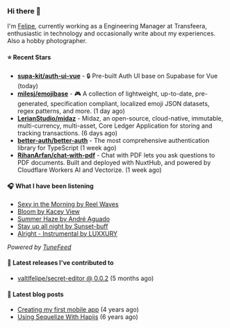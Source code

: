 ### Hi there 👋

I'm [Felipe](https://felipevm.com), currently working as a Engineering Manager at Transfeera, enthusiastic in technology and occasionally write about my experiences. Also a hobby photographer.

#### ⭐ Recent Stars
- **[supa-kit/auth-ui-vue](https://github.com/supa-kit/auth-ui-vue)** - 🔒 Pre-built Auth UI base on Supabase for Vue (today)
- **[milesj/emojibase](https://github.com/milesj/emojibase)** - 🎮 A collection of lightweight, up-to-date, pre-generated, specification compliant, localized emoji JSON datasets, regex patterns, and more. (1 day ago)
- **[LerianStudio/midaz](https://github.com/LerianStudio/midaz)** - Midaz, an open-source, cloud-native, immutable, multi-currency, multi-asset, Core Ledger Application for storing and tracking transactions.  (6 days ago)
- **[better-auth/better-auth](https://github.com/better-auth/better-auth)** - The most comprehensive authentication library for TypeScript (1 week ago)
- **[RihanArfan/chat-with-pdf](https://github.com/RihanArfan/chat-with-pdf)** - Chat with PDF lets you ask questions to PDF documents. Built and deployed with NuxtHub, and powered by Cloudflare Workers AI and Vectorize. (1 week ago)

#### 🎧 What I have been listening
- [Sexy in the Morning by Reel Waves](https://open.spotify.com/track/38ibP9xIR3RXfAl5QE5yoE)
- [Bloom by Kacey View](https://open.spotify.com/track/4t487YqFwbxrqFziKX396O)
- [Summer Haze by André Aguado](https://open.spotify.com/track/5hroJun9AzlCNFDC7ScBol)
- [Stay up all night by Sunset-buff](https://open.spotify.com/track/0a8auZkTOntPzSmPsR4nAe)
- [Alright - Instrumental by LUXXURY](https://open.spotify.com/track/7vgJUNJWIrKhH2WXdWHaXc)

_Powered by [TuneFeed](https://tunefeed.app?ref=valtlfelipe-gh-profile)_ 

#### 🚀 Latest releases I've contributed to


- [valtlfelipe/secret-editor @ 0.0.2](https://github.com/valtlfelipe/secret-editor/releases/tag/0.0.2) (5 months ago)

#### 📄 Latest blog posts
- [Creating my first mobile app](https://felipevm.com/posts/creating-my-first-mobile-app/) (4 years ago)
- [Using Sequelize With Hapijs](https://felipevm.com/posts/using-sequelize-with-hapijs/) (6 years ago)
